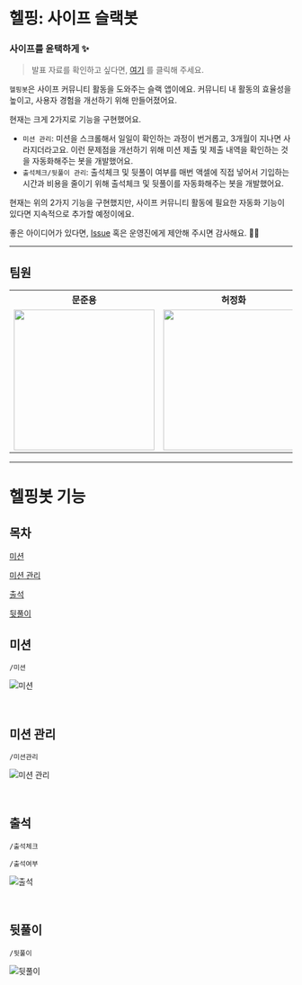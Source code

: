 # 헬핑: 사이프 슬랙봇
### 사이프를 윤택하게 ✨


> 발표 자료를 확인하고 싶다면, [여기](https://github.com/sipe-team/sipethon-3_3_helpingbot/blob/main/docs/sipethon-ppt.md) 를 클릭해 주세요.

`헬핑봇`은 사이프 커뮤니티 활동을 도와주는 슬랙 앱이에요.
커뮤니티 내 활동의 효율성을 높이고, 사용자 경험을 개선하기 위해 만들어졌어요.

현재는 크게 2가지로 기능을 구현했어요.
- `미션 관리`: 미션을 스크롤해서 일일이 확인하는 과정이 번거롭고, 3개월이 지나면 사라지더라고요. 이런 문제점을 개선하기 위해 미션 제출 및 제출 내역을 확인하는 것을 자동화해주는 봇을 개발했어요.
- `출석체크/뒷풀이 관리`: 출석체크 및 뒷풀이 여부를 매번 액셀에 직접 넣어서 기입하는 시간과 비용을 줄이기 위해 출석체크 및 뒷풀이를 자동화해주는 봇을 개발했어요.

현재는 위의 2가지 기능을 구현했지만, 사이프 커뮤니티 활동에 필요한 자동화 기능이 있다면 지속적으로 추가할 예정이에요.

좋은 아이디어가 있다면, [Issue](https://github.com/sipe-team/sipethon-3_3_helpingbot/issues) 혹은 운영진에게 제안해 주시면 감사해요. 🙏🏻

---

## 팀원

<table align="center">
    <th align="center">문준용</th>
    <th align="center">허정화</th>
    <th align="center">임희지</th>
    <th align="center">배성현</th>
    <th align="center">차윤범</th>
    <tr>
        <td align="center">
            <a href="https://github.com/hoa0217"><img src="https://github.com/hoa0217.png" width="250"/></a>
        </td>
        <td align="center">
            <a href="https://github.com/devfancy"><img src="https://github.com/devfancy.png" width="250"/></a>
        </td>
        <td align="center">
            <a href="https://github.com/heeji289"><img src="https://github.com/heeji289.png" width="250"/></a>
        </td>
        <td align="center">
            <a href="https://github.com/bae-sh"><img src="https://github.com/bae-sh.png" width="250"/></a>
        </td>
        <td align="center">
            <a href="https://github.com/char-yb"><img src="https://github.com/char-yb.png" width="250"/></a>
        </td>
    </tr>
</table>


---

# 헬핑봇 기능

## 목차

[미션](#미션)

[미션 관리](#미션-관리)

[출석](#출석)

[뒷풀이](#뒷풀이)

## 미션

```
/미션
```
![미션](https://github.com/user-attachments/assets/5800a2d8-4419-4cc0-984c-04d0a1597b27)

<br>

## 미션 관리

```
/미션관리
```
![미션 관리](https://github.com/user-attachments/assets/d8cdebda-d9b0-489d-a378-1edb42e8960e)

<br>

## 출석

```
/출석체크
```

```
/출석여부
```

![출석](https://github.com/user-attachments/assets/45c26a86-4d4c-4f89-a40f-b77b1f20498e)

<br>

## 뒷풀이

```
/뒷풀이
```
![뒷풀이](https://github.com/user-attachments/assets/5de6bd62-9dd2-4826-afdf-6246e36a9aeb)

<br>
